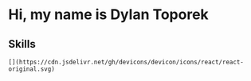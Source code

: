 # Hi, my name is Dylan Toporek

## Skills
    [](https://cdn.jsdelivr.net/gh/devicons/devicon/icons/react/react-original.svg)
        

